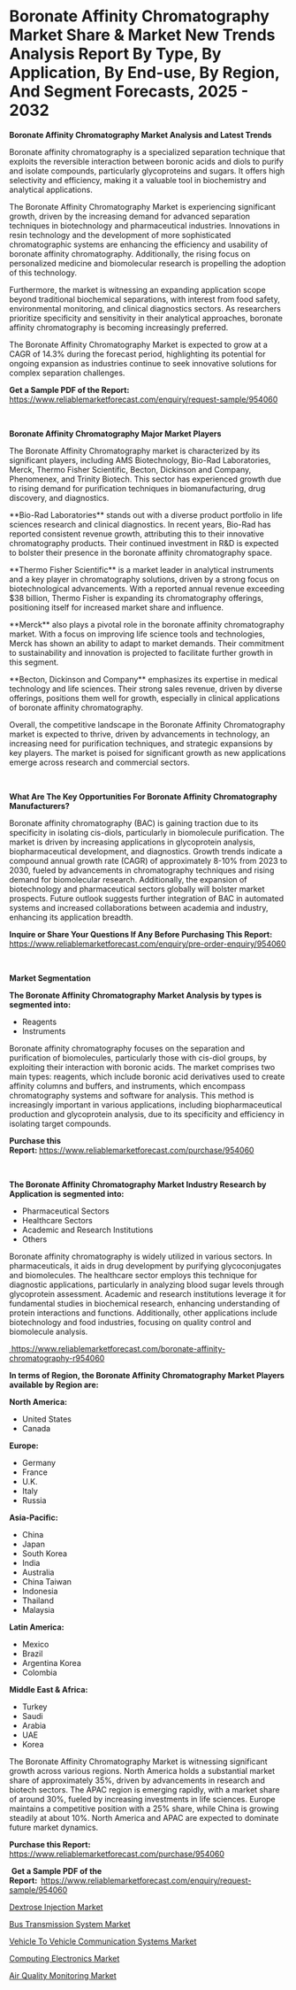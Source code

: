 <p><h1>Boronate Affinity Chromatography Market Share & Market New Trends Analysis Report By Type, By Application, By End-use, By Region, And Segment Forecasts, 2025 - 2032</h1></p><p><strong>Boronate Affinity Chromatography Market Analysis and Latest Trends</strong></p>
<p><p>Boronate affinity chromatography is a specialized separation technique that exploits the reversible interaction between boronic acids and diols to purify and isolate compounds, particularly glycoproteins and sugars. It offers high selectivity and efficiency, making it a valuable tool in biochemistry and analytical applications.</p><p>The Boronate Affinity Chromatography Market is experiencing significant growth, driven by the increasing demand for advanced separation techniques in biotechnology and pharmaceutical industries. Innovations in resin technology and the development of more sophisticated chromatographic systems are enhancing the efficiency and usability of boronate affinity chromatography. Additionally, the rising focus on personalized medicine and biomolecular research is propelling the adoption of this technology.</p><p>Furthermore, the market is witnessing an expanding application scope beyond traditional biochemical separations, with interest from food safety, environmental monitoring, and clinical diagnostics sectors. As researchers prioritize specificity and sensitivity in their analytical approaches, boronate affinity chromatography is becoming increasingly preferred.</p><p>The Boronate Affinity Chromatography Market is expected to grow at a CAGR of 14.3% during the forecast period, highlighting its potential for ongoing expansion as industries continue to seek innovative solutions for complex separation challenges.</p></p>
<p><strong>Get a Sample PDF of the Report:&nbsp;</strong> <a href="https://www.reliablemarketforecast.com/enquiry/request-sample/954060?utm_campaign=1893&utm_medium=2&utm_source=Github&utm_content=ia&utm_term=07032025&utm_id=boronate-affinity-chromatography">https://www.reliablemarketforecast.com/enquiry/request-sample/954060</a></p>
<p>&nbsp;</p>
<p><strong>Boronate Affinity Chromatography Major Market Players</strong></p>
<p><p>The Boronate Affinity Chromatography market is characterized by its significant players, including AMS Biotechnology, Bio-Rad Laboratories, Merck, Thermo Fisher Scientific, Becton, Dickinson and Company, Phenomenex, and Trinity Biotech. This sector has experienced growth due to rising demand for purification techniques in biomanufacturing, drug discovery, and diagnostics.</p><p>**Bio-Rad Laboratories** stands out with a diverse product portfolio in life sciences research and clinical diagnostics. In recent years, Bio-Rad has reported consistent revenue growth, attributing this to their innovative chromatography products. Their continued investment in R&D is expected to bolster their presence in the boronate affinity chromatography space.</p><p>**Thermo Fisher Scientific** is a market leader in analytical instruments and a key player in chromatography solutions, driven by a strong focus on biotechnological advancements. With a reported annual revenue exceeding $38 billion, Thermo Fisher is expanding its chromatography offerings, positioning itself for increased market share and influence.</p><p>**Merck** also plays a pivotal role in the boronate affinity chromatography market. With a focus on improving life science tools and technologies, Merck has shown an ability to adapt to market demands. Their commitment to sustainability and innovation is projected to facilitate further growth in this segment.</p><p>**Becton, Dickinson and Company** emphasizes its expertise in medical technology and life sciences. Their strong sales revenue, driven by diverse offerings, positions them well for growth, especially in clinical applications of boronate affinity chromatography.</p><p>Overall, the competitive landscape in the Boronate Affinity Chromatography market is expected to thrive, driven by advancements in technology, an increasing need for purification techniques, and strategic expansions by key players. The market is poised for significant growth as new applications emerge across research and commercial sectors.</p></p>
<p>&nbsp;</p>
<p><strong>What Are The Key Opportunities For Boronate Affinity Chromatography Manufacturers?</strong></p>
<p><p>Boronate affinity chromatography (BAC) is gaining traction due to its specificity in isolating cis-diols, particularly in biomolecule purification. The market is driven by increasing applications in glycoprotein analysis, biopharmaceutical development, and diagnostics. Growth trends indicate a compound annual growth rate (CAGR) of approximately 8-10% from 2023 to 2030, fueled by advancements in chromatography techniques and rising demand for biomolecular research. Additionally, the expansion of biotechnology and pharmaceutical sectors globally will bolster market prospects. Future outlook suggests further integration of BAC in automated systems and increased collaborations between academia and industry, enhancing its application breadth.</p></p>
<p><strong>Inquire or Share Your Questions If Any Before Purchasing This Report:</strong> <a href="https://www.reliablemarketforecast.com/enquiry/pre-order-enquiry/954060?utm_campaign=1893&utm_medium=2&utm_source=Github&utm_content=ia&utm_term=07032025&utm_id=boronate-affinity-chromatography">https://www.reliablemarketforecast.com/enquiry/pre-order-enquiry/954060</a></p>
<p>&nbsp;</p>
<p><strong>Market Segmentation</strong></p>
<p><strong>The Boronate Affinity Chromatography Market Analysis by types is segmented into:</strong></p>
<p><ul><li>Reagents</li><li>Instruments</li></ul></p>
<p><p>Boronate affinity chromatography focuses on the separation and purification of biomolecules, particularly those with cis-diol groups, by exploiting their interaction with boronic acids. The market comprises two main types: reagents, which include boronic acid derivatives used to create affinity columns and buffers, and instruments, which encompass chromatography systems and software for analysis. This method is increasingly important in various applications, including biopharmaceutical production and glycoprotein analysis, due to its specificity and efficiency in isolating target compounds.</p></p>
<p><strong>Purchase this Report:&nbsp;</strong><a href="https://www.reliablemarketforecast.com/purchase/954060?utm_campaign=1893&utm_medium=2&utm_source=Github&utm_content=ia&utm_term=07032025&utm_id=boronate-affinity-chromatography">https://www.reliablemarketforecast.com/purchase/954060</a></p>
<p>&nbsp;</p>
<p><strong>The Boronate Affinity Chromatography Market Industry Research by Application is segmented into:</strong></p>
<p><ul><li>Pharmaceutical Sectors</li><li>Healthcare Sectors</li><li>Academic and Research Institutions</li><li>Others</li></ul></p>
<p><p>Boronate affinity chromatography is widely utilized in various sectors. In pharmaceuticals, it aids in drug development by purifying glycoconjugates and biomolecules. The healthcare sector employs this technique for diagnostic applications, particularly in analyzing blood sugar levels through glycoprotein assessment. Academic and research institutions leverage it for fundamental studies in biochemical research, enhancing understanding of protein interactions and functions. Additionally, other applications include biotechnology and food industries, focusing on quality control and biomolecule analysis.</p></p>
<p><a href="https://www.reliablemarketforecast.com/boronate-affinity-chromatography-r954060?utm_campaign=1893&utm_medium=2&utm_source=Github&utm_content=ia&utm_term=07032025&utm_id=boronate-affinity-chromatography">&nbsp;https://www.reliablemarketforecast.com/boronate-affinity-chromatography-r954060</a></p>
<p><strong>In terms of Region, the Boronate Affinity Chromatography Market Players available by Region are:</strong></p>
<p>
    <p> <strong> North America: </strong>
        <ul>
            <li>United States</li>
            <li>Canada</li>
        </ul>
        </p> 
    <p> <strong> Europe: </strong>
        <ul>
            <li>Germany</li>
            <li>France</li>
            <li>U.K.</li>
            <li>Italy</li>
            <li>Russia</li>
        </ul>
        </p> 
    <p> <strong> Asia-Pacific: </strong>
        <ul>
            <li>China</li>
            <li>Japan</li>
            <li>South Korea</li>
            <li>India</li>
            <li>Australia</li>
            <li>China Taiwan</li>
            <li>Indonesia</li>
            <li>Thailand</li>
            <li>Malaysia</li>
        </ul>
        </p> 
    <p> <strong> Latin America: </strong>
        <ul>
            <li>Mexico</li>
            <li>Brazil</li>
            <li>Argentina Korea</li>
            <li>Colombia</li>
        </ul>
        </p> 
    <p> <strong> Middle East & Africa: </strong>
        <ul>
            <li>Turkey</li>
            <li>Saudi</li>
            <li>Arabia</li>
            <li>UAE</li>
            <li>Korea</li>
        </ul>
    </p>
    </p>
<p><p>The Boronate Affinity Chromatography Market is witnessing significant growth across various regions. North America holds a substantial market share of approximately 35%, driven by advancements in research and biotech sectors. The APAC region is emerging rapidly, with a market share of around 30%, fueled by increasing investments in life sciences. Europe maintains a competitive position with a 25% share, while China is growing steadily at about 10%. North America and APAC are expected to dominate future market dynamics.</p></p>
<p><strong>Purchase this Report: </strong><a href="https://www.reliablemarketforecast.com/purchase/954060?utm_campaign=1893&utm_medium=2&utm_source=Github&utm_content=ia&utm_term=07032025&utm_id=boronate-affinity-chromatography">https://www.reliablemarketforecast.com/purchase/954060</a></p>
<p>&nbsp;<strong>Get a Sample PDF of the Report:&nbsp;&nbsp;</strong><a href="https://www.reliablemarketforecast.com/enquiry/request-sample/954060?utm_campaign=1893&utm_medium=2&utm_source=Github&utm_content=ia&utm_term=07032025&utm_id=boronate-affinity-chromatography">https://www.reliablemarketforecast.com/enquiry/request-sample/954060</a></p>
<p><strong></strong></p>
<p><p><a href="https://github.com/hoppeellia6b/Market-Research-Report-List-1/blob/main/dextrose-injection-market.md?utm_campaign=1893&utm_medium=2&utm_source=Github&utm_content=ia&utm_term=07032025&utm_id=boronate-affinity-chromatography">Dextrose Injection Market</a></p><p><a href="https://github.com/cavushjla/Market-Research-Report-List-1/blob/main/bus-transmission-system-market.md?utm_campaign=1893&utm_medium=2&utm_source=Github&utm_content=ia&utm_term=07032025&utm_id=boronate-affinity-chromatography">Bus Transmission System Market</a></p><p><a href="https://github.com/nedzazollo74/Market-Research-Report-List-1/blob/main/vehicle-to-vehicle-communication-systems-market.md?utm_campaign=1893&utm_medium=2&utm_source=Github&utm_content=ia&utm_term=07032025&utm_id=boronate-affinity-chromatography">Vehicle To Vehicle Communication Systems Market</a></p><p><a href="https://github.com/evraltandre36/Market-Research-Report-List-1/blob/main/computing-electronics-market.md?utm_campaign=1893&utm_medium=2&utm_source=Github&utm_content=ia&utm_term=07032025&utm_id=boronate-affinity-chromatography">Computing Electronics Market</a></p><p><a href="https://github.com/kleyderoomes/Market-Research-Report-List-1/blob/main/air-quality-monitoring-market.md?utm_campaign=1893&utm_medium=2&utm_source=Github&utm_content=ia&utm_term=07032025&utm_id=boronate-affinity-chromatography">Air Quality Monitoring Market</a></p></p>